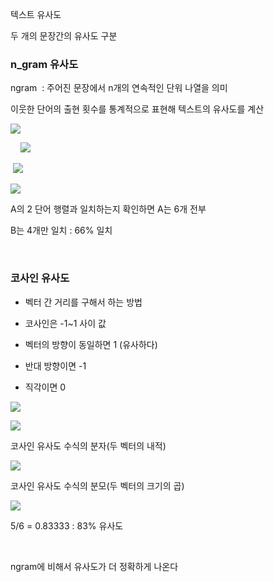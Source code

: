텍스트 유사도

두 개의 문장간의 유사도 구분

### n_gram 유사도

ngram  : 주어진 문장에서 n개의 연속적인 단워 나열을 의미

이웃한 단어의 출현 횟수를 통계적으로 표현해 텍스트의 유사도를 계산

![](C:\Users\qjxlt\AppData\Roaming\marktext\images\2023-04-11-23-23-18-image.png)

    ![](5장_assets/2023-04-11-23-24-08-image.png)

 ![](5장_assets/2023-04-11-23-25-13-image.png)

![](5장_assets/2023-04-11-23-25-18-image.png)

A의 2 단어 행렬과 일치하는지 확인하면 A는 6개 전부

B는 4개만 일치 : 66% 일치

    

### 코사인 유사도

- 벡터 간 거리를 구해서 하는 방법

- 코사인은 -1~1 사이 값

- 벡터의 방향이 동일하면 1   (유사하다)

- 반대 방향이면 -1

- 직각이면 0

![](5장_assets/2023-04-11-23-33-13-image.png)

![](5장_assets/2023-04-11-23-33-19-image.png)

코사인 유사도 수식의 분자(두 벡터의 내적)

![](5장_assets/2023-04-11-23-33-30-image.png)

코사인 유사도 수식의 분모(두 벡터의 크기의 곱)

![](5장_assets/2023-04-11-23-33-38-image.png)

5/6 = 0.83333 : 83% 유사도

    

ngram에 비해서 유사도가 더 정확하게 나온다
